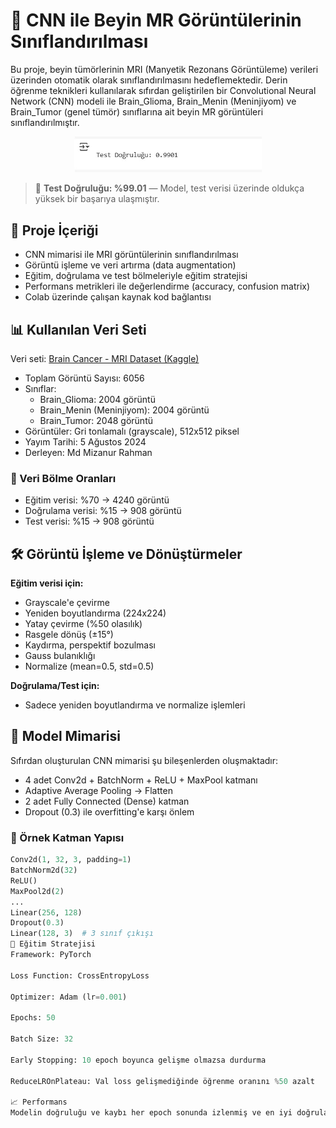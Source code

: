 # 🧠 CNN ile Beyin MR Görüntülerinin Sınıflandırılması

Bu proje, beyin tümörlerinin MRI (Manyetik Rezonans Görüntüleme) verileri üzerinden otomatik olarak sınıflandırılmasını hedeflemektedir. Derin öğrenme teknikleri kullanılarak sıfırdan geliştirilen bir Convolutional Neural Network (CNN) modeli ile Brain_Glioma, Brain_Menin (Meninjiyom) ve Brain_Tumor (genel tümör) sınıflarına ait beyin MR görüntüleri sınıflandırılmıştır.

<p align="center">
  <img src="test_dogrulugu.jpg" alt="Test Doğruluğu" width="300"/>
</p>

> 📌 **Test Doğruluğu: %99.01** — Model, test verisi üzerinde oldukça yüksek bir başarıya ulaşmıştır.

## 📁 Proje İçeriği

- CNN mimarisi ile MRI görüntülerinin sınıflandırılması
- Görüntü işleme ve veri artırma (data augmentation)
- Eğitim, doğrulama ve test bölmeleriyle eğitim stratejisi
- Performans metrikleri ile değerlendirme (accuracy, confusion matrix)
- Colab üzerinde çalışan kaynak kod bağlantısı

## 📊 Kullanılan Veri Seti

Veri seti: [Brain Cancer - MRI Dataset (Kaggle)](https://www.kaggle.com/datasets/orvile/brain-cancer-mri-dataset)

- Toplam Görüntü Sayısı: 6056
- Sınıflar:
  - Brain_Glioma: 2004 görüntü
  - Brain_Menin (Meninjiyom): 2004 görüntü
  - Brain_Tumor: 2048 görüntü
- Görüntüler: Gri tonlamalı (grayscale), 512x512 piksel
- Yayım Tarihi: 5 Ağustos 2024
- Derleyen: Md Mizanur Rahman

### 🔀 Veri Bölme Oranları

- Eğitim verisi: %70 → 4240 görüntü
- Doğrulama verisi: %15 → 908 görüntü
- Test verisi: %15 → 908 görüntü

## 🛠️ Görüntü İşleme ve Dönüştürmeler

**Eğitim verisi için:**

- Grayscale'e çevirme
- Yeniden boyutlandırma (224x224)
- Yatay çevirme (%50 olasılık)
- Rasgele dönüş (±15°)
- Kaydırma, perspektif bozulması
- Gauss bulanıklığı
- Normalize (mean=0.5, std=0.5)

**Doğrulama/Test için:**

- Sadece yeniden boyutlandırma ve normalize işlemleri

## 🧠 Model Mimarisi

Sıfırdan oluşturulan CNN mimarisi şu bileşenlerden oluşmaktadır:

- 4 adet Conv2d + BatchNorm + ReLU + MaxPool katmanı
- Adaptive Average Pooling → Flatten
- 2 adet Fully Connected (Dense) katman
- Dropout (0.3) ile overfitting'e karşı önlem

### 📌 Örnek Katman Yapısı

```python
Conv2d(1, 32, 3, padding=1)
BatchNorm2d(32)
ReLU()
MaxPool2d(2)
...
Linear(256, 128)
Dropout(0.3)
Linear(128, 3)  # 3 sınıf çıkışı
🎯 Eğitim Stratejisi
Framework: PyTorch

Loss Function: CrossEntropyLoss

Optimizer: Adam (lr=0.001)

Epochs: 50

Batch Size: 32

Early Stopping: 10 epoch boyunca gelişme olmazsa durdurma

ReduceLROnPlateau: Val loss gelişmediğinde öğrenme oranını %50 azalt

📈 Performans
Modelin doğruluğu ve kaybı her epoch sonunda izlenmiş ve en iyi doğrulama başarımı elde edildiğinde model ağırlıkları kaydedilmiştir.
